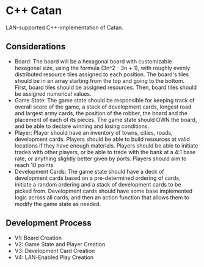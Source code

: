 # C++ Catan
LAN-supported C++-implementation of Catan.

## Considerations
- Board: The board will be a hexagonal board with customizable hexagonal size, using the formula (3n^2 - 3n + 1), with roughly evenly distributed resource tiles assigned to each position. The board's tiles should be in an array starting from the top and going to the bottom. First, board tiles should be assigned resources. Then, board tiles should be assigned numerical values. 
- Game State: The game state should be responsible for keeping track of overall score of the game, a stack of development cards, longest road and largest army cards, the position of the robber, the board and the placement of each of its pieces. The game state should OWN the board, and be able to declare winning and losing conditions.
- Player: Player should have an inventory of towns, cities, roads, development cards. Players should be able to build resources at valid locations if they have enough materials. Players should be able to initiate trades with other players, or be able to trade with the bank at a 4:1 base rate, or anything slightly better given by ports. Players should aim to reach 10 points.
- Development Cards: The game state should have a deck of development cards based on a pre-determined ordering of cards, initiate a random ordering and a stack of development cards to be picked from. Development cards should have some base implemented logic across all cards, and then an action function that allows them to modify the game state as needed.

## Development Process
- V1: Board Creation
- V2: Game State and Player Creation
- V3: Development Card Creation
- V4: LAN-Enabled Play Creation
